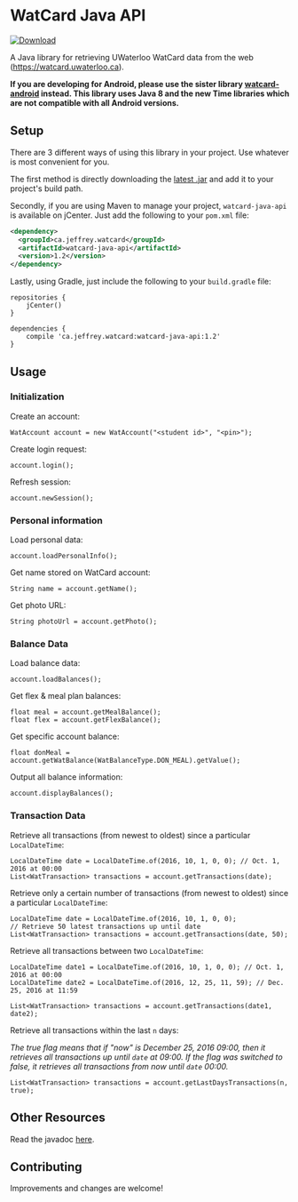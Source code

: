 # WatCard Java API
[ ![Download](https://api.bintray.com/packages/jeffreyca/maven/watcard-java-api/images/download.svg) ](https://bintray.com/jeffreyca/maven/watcard-java-api/_latestVersion)

A Java library for retrieving UWaterloo WatCard data from the web (https://watcard.uwaterloo.ca).

**If you are developing for Android, please use the sister library [watcard-android](https://github.com/JeffreyCA/watcard-android) instead.
This library uses Java 8 and the new Time libraries which are not compatible with all Android versions.**

## Setup
There are 3 different ways of using this library in your project. Use whatever is most convenient for you.

The first method is directly downloading the [latest .jar](https://github.com/JeffreyCA/watcard-java-api/releases) and add it to your project's build path.

Secondly, if you are using Maven to manage your project, `watcard-java-api` is available on jCenter. Just add the following to your `pom.xml` file:

```xml
<dependency>
  <groupId>ca.jeffrey.watcard</groupId>
  <artifactId>watcard-java-api</artifactId>
  <version>1.2</version>
</dependency>
```

Lastly, using Gradle, just include the following to your `build.gradle` file:

```
repositories {
    jCenter()
}

dependencies {
    compile 'ca.jeffrey.watcard:watcard-java-api:1.2'
}
```

## Usage
### Initialization
Create an account:

```
WatAccount account = new WatAccount("<student id>", "<pin>");
```

Create login request:
```
account.login();
```

Refresh session:
```
account.newSession();
```

### Personal information
Load personal data:
```
account.loadPersonalInfo();
```

Get name stored on WatCard account:
```
String name = account.getName();
```

Get photo URL:
```
String photoUrl = account.getPhoto();
```

### Balance Data
Load balance data:
```
account.loadBalances();
```

Get flex & meal plan balances:
```
float meal = account.getMealBalance();
float flex = account.getFlexBalance();
```

Get specific account balance:
```
float donMeal = account.getWatBalance(WatBalanceType.DON_MEAL).getValue();
```

Output all balance information:
```
account.displayBalances();
```
### Transaction Data
Retrieve all transactions (from newest to oldest) since a particular `LocalDateTime`:
```
LocalDateTime date = LocalDateTime.of(2016, 10, 1, 0, 0); // Oct. 1, 2016 at 00:00
List<WatTransaction> transactions = account.getTransactions(date);
```

Retrieve only a certain number of transactions (from newest to oldest) since a particular `LocalDateTime`:
```
LocalDateTime date = LocalDateTime.of(2016, 10, 1, 0, 0);
// Retrieve 50 latest transactions up until date
List<WatTransaction> transactions = account.getTransactions(date, 50);
```

Retrieve all transactions between two `LocalDateTime`:
```
LocalDateTime date1 = LocalDateTime.of(2016, 10, 1, 0, 0); // Oct. 1, 2016 at 00:00
LocalDateTime date2 = LocalDateTime.of(2016, 12, 25, 11, 59); // Dec. 25, 2016 at 11:59

List<WatTransaction> transactions = account.getTransactions(date1, date2);
```

Retrieve all transactions within the last `n` days:

*The true flag means that if "now" is December 25, 2016 09:00, then it retrieves all transactions up until `date` at 09:00.
If the flag was switched to false, it retrieves all transactions from now until `date` 00:00.*
```
List<WatTransaction> transactions = account.getLastDaysTransactions(n, true);
```
## Other Resources
Read the javadoc [here](https://jeffreyca.github.io/watcard-java-api/).

## Contributing
Improvements and changes are welcome!
